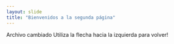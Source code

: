 ```yaml
---
layout: slide
title: "Bienvenidos a la segunda página"
---
```

Archivo cambiado
Utiliza la flecha hacia la izquierda para volver!
